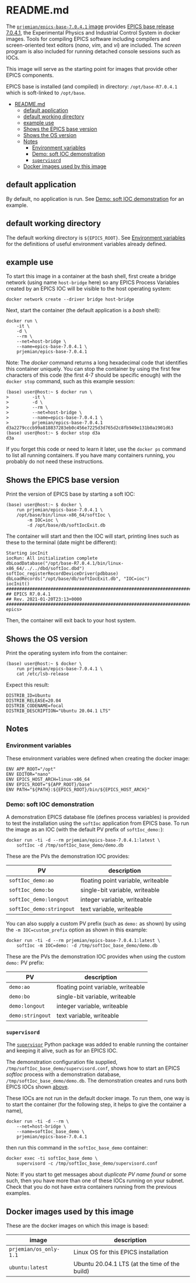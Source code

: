 # README.md

The [`prjemian/epics-base-7.0.4.1`
image](https://hub.docker.com/r/prjemian/epics-base-7.0.4.1/tags)
provides [EPICS base release
7.0.4.1](https://epics.anl.gov/base/R7-0/4.php), the Experimental
Physics and Industrial Control System in docker images. Tools for
compiling EPICS software including compilers and screen-oriented text
editors (*nano*, *vim*, and *vi*) are included. The *screen* program is
also included for running detached console sessions such as IOCs.

This image will serve as the starting point for images
that provide other EPICS components.

EPICS base is installed (and compiled) in directory:
`/opt/base-R7.0.4.1` which is soft-linked to `/opt/base`.

- [README.md](#readmemd)
  - [default application](#default-application)
  - [default working directory](#default-working-directory)
  - [example use](#example-use)
  - [Shows the EPICS base version](#shows-the-epics-base-version)
  - [Shows the OS version](#shows-the-os-version)
  - [Notes](#notes)
    - [Environment variables](#environment-variables)
    - [Demo: soft IOC demonstration](#demo-soft-ioc-demonstration)
    - [`supervisord`](#supervisord)
  - [Docker images used by this image](#docker-images-used-by-this-image)

## default application

By default, no application is run.  See [Demo: soft IOC
demonstration](#demo-soft-ioc-demonstration) for an example.

## default working directory

The default working directory is `${EPICS_ROOT}`.  See [Environment
variables](#environment-variables) for the definitions of useful
environment variables already defined.

## example use

To start this image in a container at the bash shell, first create a
bridge network (using name `host-bridge` here) so any EPICS Process
Variables created by an EPICS IOC will be visible to the host operating
system:

    docker network create --driver bridge host-bridge

Next, start the container (the default application is a *bash* shell):

    docker run \
        -it \
        -d \
        --rm \
        --net=host-bridge \
        --name=epics-base-7.0.4.1 \
        prjemian/epics-base-7.0.4.1

Note: The *docker* command returns a long hexadecimal code that
identifies this container uniquely.  You can stop the container by using
the first few characters of this code (the first 4-7 should be specific
enough) with the `docker stop` command, such as this example session:

    (base) user@host:~ $ docker run \
    >         -it \
    >         -d \
    >         --rm \
    >         --net=host-bridge \
    >         --name=epics-base-7.0.4.1 \
    >         prjemian/epics-base-7.0.4.1
    d3a2279cccb99a818837283eb0c456e7225d3d765d2c8fb949e131b0a1901d63
    (base) user@host:~ $ docker stop d3a
    d3a

If you forget this code or need to learn it later, use the `docker ps`
command to list all running containers.  If you have many containers
running, you probably do not need these instructions.

## Shows the EPICS base version

Print the version of EPICS base by starting a soft IOC:

    (base) user@host:~ $ docker \
        run prjemian/epics-base-7.0.4.1 \
        /opt/base/bin/linux-x86_64/softIoc \
            -m IOC=ioc \
            -d /opt/base/db/softIocExit.db

The container will start and then the IOC will start, printing lines
such as these to the terminal (date might be different):

    Starting iocInit
    iocRun: All initialization complete
    dbLoadDatabase("/opt/base-R7.0.4.1/bin/linux-x86_64/../../dbd/softIoc.dbd")
    softIoc_registerRecordDeviceDriver(pdbbase)
    dbLoadRecords("/opt/base/db/softIocExit.db", "IOC=ioc")
    iocInit()
    ############################################################################
    ## EPICS R7.0.4.1
    ## Rev. 2021-01-20T23:13+0000
    ############################################################################
    epics>

Then, the container will exit back to your host system.

## Shows the OS version

Print the operating system info from the container:

    (base) user@host:~ $ docker \
        run prjemian/epics-base-7.0.4.1 \
        cat /etc/lsb-release

Expect this result:

    DISTRIB_ID=Ubuntu
    DISTRIB_RELEASE=20.04
    DISTRIB_CODENAME=focal
    DISTRIB_DESCRIPTION="Ubuntu 20.04.1 LTS"

## Notes

### Environment variables

These environment variables were defined when creating the docker image:

    ENV APP_ROOT="/opt"
    ENV EDITOR="nano"
    ENV EPICS_HOST_ARCH=linux-x86_64
    ENV EPICS_ROOT="${APP_ROOT}/base"
    ENV PATH="${PATH}:${EPICS_ROOT}/bin/${EPICS_HOST_ARCH}"

### Demo: soft IOC demonstration

A demonstration EPICS database file (defines process variables) is
provided to test the installation using the `softIoc` application from
EPICS base.  To run the image as an IOC (with the default PV prefix
of `softIoc_demo:`):

    docker run -ti -d --rm prjemian/epics-base-7.0.4.1:latest \
        softIoc -d /tmp/softIoc_base_demo/demo.db

These are the PVs the demonstration IOC provides:

PV | description
---- | ----
`softIoc_demo:ao` | floating point variable, writeable
`softIoc_demo:bo` | single-bit variable, writeable
`softIoc_demo:longout` | integer variable, writeable
`softIoc_demo:stringout` | text variable, writeable

You can also supply a custom PV prefix (such as `demo:` as shown) by
using the `-m IOC=custom_prefix` option as shown in this example:

    docker run -ti -d --rm prjemian/epics-base-7.0.4.1:latest \
        softIoc -m IOC=demo: -d /tmp/softIoc_base_demo/demo.db

These are the PVs the demonstration IOC provides when using the custom
`demo:` PV prefix:

PV | description
---- | ----
`demo:ao` | floating point variable, writeable
`demo:bo` | single-bit variable, writeable
`demo:longout` | integer variable, writeable
`demo:stringout` | text variable, writeable

### `supervisord`

The [`supervisor`](http://supervisord.org) Python package was added to
enable running the container and keeping it alive, such as for an EPICS
IOC.

The demonstration configuration file supplied,
`/tmp/softIoc_base_demo/supervisord.conf`, shows how to start an EPICS
*softIoc* process with a demonstration database,
`/tmp/softIoc_base_demo/demo.db`.  The demonstration creates and runs
both EPICS IOCs shown [above](#demo-soft-ioc-demonstration).

These IOCs are not run in the default docker image.  To run them, one
way is to start the container (for the following step, it helps to give
the container a name),

    docker run -ti -d --rm \
        --net=host-bridge \
        --name=softIoc_base_demo \
        prjemian/epics-base-7.0.4.1


then run this command in the `softIoc_base_demo` container:

    docker exec -ti softIoc_base_demo \
        supervisord -c /tmp/softIoc_base_demo/supervisord.conf

Note:  If you start to get messages about *duplicate PV name found* or some such,
then you have more than one of these IOCs running on your subnet.  Check that
you do not have extra containers running from the previous examples.

## Docker images used by this image

These are the docker images on which this image is based:

image | description
--- | ---
`prjemian/os_only-1.1` | Linux OS for this EPICS installation
`ubuntu:latest` | Ubuntu 20.04.1 LTS (at the time of the build)
